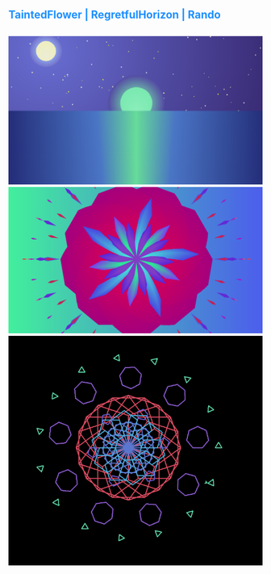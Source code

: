 <h2 style="color:DodgerBlue;">TaintedFlower | RegretfulHorizon | Rando<h2>
<img src="https://github.com/LZheng47/PythonDesignProject/blob/master/ZhengLily5_RegretfulHorizon.png">
<img src="https://github.com/LZheng47/PythonDesignProject/blob/master/ZhengLily5_TaintedFlower.png">
<img src="https://github.com/LZheng47/PythonDesignProject/blob/master/ZhengLily5_Rando.PNG">
